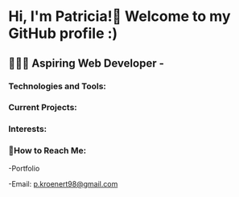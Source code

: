# **Hi, I'm Patricia!👋 Welcome to my GitHub profile :)**

## 👩🏻‍💻 Aspiring Web Developer - 

### Technologies and Tools:


### Current Projects:



### Interests:


### 📮How to Reach Me:
-Portfolio


-Email: p.kroenert98@gmail.com
